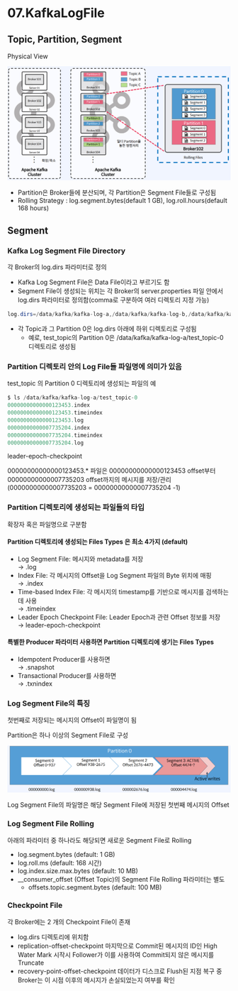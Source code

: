 # 07.KafkaLogFile

## Topic, Partition, Segment

Physical View

![](<../../../.gitbook/assets/image (22).png>)

* Partition은 Broker들에 분산되며, 각 Partition은 Segment File들로 구성됨
* Rolling Strategy : log.segment.bytes(default 1 GB), log.roll.hours(default 168 hours)

## Segment

### Kafka Log Segment File Directory

각 Broker의 log.dirs 파라미터로 정의

* Kafka Log Segment File은 Data File이라고 부르기도 함
* Segment File이 생성되는 위치는 각 Broker의 server.properties 파일 안에서 log.dirs 파라미터로 정의함(comma로 구분하여 여러 디렉토리 지정 가능)

```java
log.dirs=/data/kafka/kafka-log-a,/data/kafka/kafka-log-b,/data/kafka/kafka-log-c
```

* 각 Topic과 그 Partition 0은 log.dirs 아래에 하위 디렉토리로 구성됨
  * 예로, test\_topic의 Partition 0은 /data/kafka/kafka-log-a/test\_topic-0 디렉토리로 생성됨

### Partition 디렉토리 안의 Log File들 파일명에 의미가 있음

test\_topic 의 Partition 0 디렉토리에 생성되는 파일의 예

```java
$ ls /data/kafka/kafka-log-a/test_topic-0
00000000000000123453.index
00000000000000123453.timeindex
00000000000000123453.log
00000000000007735204.index
00000000000007735204.timeindex
00000000000007735204.log
```

leader-epoch-checkpoint

00000000000000123453.\* 파일은 00000000000000123453 offset부터 00000000000007735203 offset까지의 메시지를 저장/관리 (00000000000007735203 = 00000000000007735204 -1)

### Partition 디렉토리에 생성되는 파일들의 타입

확장자 혹은 파일명으로 구분함

#### Partition 디렉토리에 생성되는 Files Types 은 최소 4가지 (default)

* Log Segment File: 메시지와 metadata를 저장 \
  → .log
* Index File: 각 메시지의 Offset을 Log Segment 파일의 Byte 위치에 매핑 \
  → .index
* Time-based Index File: 각 메시지의 timestamp를 기반으로 메시지를 검색하는 데 사용 \
  → .timeindex
* Leader Epoch Checkpoint File: Leader Epoch과 관련 Offset 정보를 저장 \
  → leader-epoch-checkpoint

#### 특별한 Producer 파라미터 사용하면 Partition 디렉토리에 생기는 Files Types

* Idempotent Producer를 사용하면 \
  → .snapshot
* Transactional Producer를 사용하면 \
  → .txnindex

### Log Segment File의 특징

첫번째로 저장되는 메시지의 Offset이 파일명이 됨

Partition은 하나 이상의 Segment File로 구성

![](<../../../.gitbook/assets/image (18).png>)

Log Segment File의 파일명은 해당 Segment File에 저장된 첫번째 메시지의 Offset

### Log Segment File Rolling

아래의 파라미터 중 하나라도 해당되면 새로운 Segment File로 Rolling

* log.segment.bytes (default: 1 GB)
* log.roll.ms (default: 168 시간)
* log.index.size.max.bytes (default: 10 MB)
* \_\_consumer\_offset (Offset Topic)의 Segment File Rolling 파라미터는 별도
  * offsets.topic.segment.bytes (default: 100 MB)

### Checkpoint File

각 Broker에는 2 개의 Checkpoint File이 존재

* log.dirs 디렉토리에 위치함
* replication-offset-checkpoint 마지막으로 Commit된 메시지의 ID인 High Water Mark 시작시 Follower가 이를 사용하여 Commit되지 않은 메시지를 Truncate
* recovery-point-offset-checkpoint 데이터가 디스크로 Flush된 지점 복구 중 Broker는 이 시점 이후의 메시지가 손실되었는지 여부를 확인
